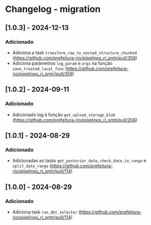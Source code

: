 # Changelog - migration

## [1.0.3] - 2024-12-13

### Adicionado

- Adiciona a task `transform_raw_to_nested_structure_chunked` (https://github.com/prefeitura-rio/pipelines_rj_smtr/pull/359)
- Adiciona parâmetros `log_param` e `args` na função `save_treated_local_func` (https://github.com/prefeitura-rio/pipelines_rj_smtr/pull/359)

## [1.0.2] - 2024-09-11

### Adicionado

- Adicionado log à função `get_upload_storage_blob` (https://github.com/prefeitura-rio/pipelines_rj_smtr/pull/206)

## [1.0.1] - 2024-08-29

### Adicionado

- Adicionadas as tasks `get_posterior_date`, `check_date_in_range` e `split_date_range` (https://github.com/prefeitura-rio/pipelines_rj_smtr/pull/114)

## [1.0.0] - 2024-08-29

### Adicionado

- Adiciona task `run_dbt_selector` (https://github.com/prefeitura-rio/pipelines_rj_smtr/pull/114)